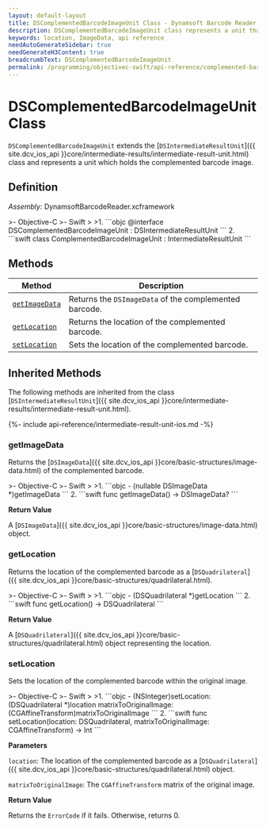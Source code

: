 ```yaml
---
layout: default-layout
title: DSComplementedBarcodeImageUnit Class - Dynamsoft Barcode Reader iOS Edition
description: DSComplementedBarcodeImageUnit class represents a unit that contains complemented barcode image data. It inherits from the DSIntermediateResultUnit class.
keywords: location, ImageData, api reference
needAutoGenerateSidebar: true
needGenerateH3Content: true
breadcrumbText: DSComplementedBarcodeImageUnit
permalink: /programming/objectivec-swift/api-reference/complemented-barcode-image-unit.html
---
```


# DSComplementedBarcodeImageUnit Class

`DSComplementedBarcodeImageUnit` extends the [`DSIntermediateResultUnit`]({{ site.dcv_ios_api }}core/intermediate-results/intermediate-result-unit.html) class and represents a unit which holds the complemented barcode image.

## Definition

*Assembly:* DynamsoftBarcodeReader.xcframework

<div class="sample-code-prefix"></div>
>- Objective-C
>- Swift
>
>1. 
```objc
@interface DSComplementedBarcodeImageUnit : DSIntermediateResultUnit
```
2. 
```swift
class ComplementedBarcodeImageUnit : IntermediateResultUnit
```

## Methods

| Method | Description |
|------- |-------------|
| [`getImageData`](#getimagedata) | Returns the `DSImageData` of the complemented barcode. |
| [`getLocation`](#getlocation) | Returns the location of the complemented barcode. |
| [`setLocation`](#setlocation) | Sets the location of the complemented barcode. |

## Inherited Methods

The following methods are inherited from the class [`DSIntermediateResultUnit`]({{ site.dcv_ios_api }}core/intermediate-results/intermediate-result-unit.html).

{%- include api-reference/intermediate-result-unit-ios.md -%}

### getImageData

Returns the [`DSImageData`]({{ site.dcv_ios_api }}core/basic-structures/image-data.html) of the complemented barcode.

<div class="sample-code-prefix"></div>
>- Objective-C
>- Swift
>
>1. 
```objc
- (nullable DSImageData *)getImageData
```
2. 
```swift
func getImageData() -> DSImageData?
```

**Return Value**

A [`DSImageData`]({{ site.dcv_ios_api }}core/basic-structures/image-data.html) object.

### getLocation

Returns the location of the complemented barcode as a [`DSQuadrilateral`]({{ site.dcv_ios_api }}core/basic-structures/quadrilateral.html).

<div class="sample-code-prefix"></div>
>- Objective-C
>- Swift
>
>1. 
```objc
- (DSQuadrilateral *)getLocation
```
2. 
```swift
func getLocation() -> DSQuadrilateral
```

**Return Value**

A [`DSQuadrilateral`]({{ site.dcv_ios_api }}core/basic-structures/quadrilateral.html) object representing the location.

### setLocation

Sets the location of the complemented barcode within the original image.

<div class="sample-code-prefix"></div>
>- Objective-C
>- Swift
>
>1. 
```objc
- (NSInteger)setLocation:(DSQuadrilateral *)location
   matrixToOriginalImage:(CGAffineTransform)matrixToOriginalImage
```
2. 
```swift
func setLocation(location: DSQuadrilateral, matrixToOriginalImage: CGAffineTransform) -> Int
```

**Parameters**

`location`: The location of the complemented barcode as a [`DSQuadrilateral`]({{ site.dcv_ios_api }}core/basic-structures/quadrilateral.html) object.

`matrixToOriginalImage`: The `CGAffineTransform` matrix of the  original image.

**Return Value**

Returns the `ErrorCode` if it fails. Otherwise, returns 0.
